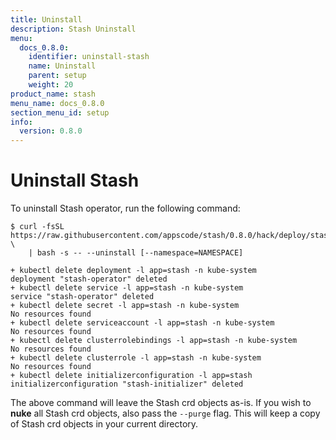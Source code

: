 ```yaml
---
title: Uninstall
description: Stash Uninstall
menu:
  docs_0.8.0:
    identifier: uninstall-stash
    name: Uninstall
    parent: setup
    weight: 20
product_name: stash
menu_name: docs_0.8.0
section_menu_id: setup
info:
  version: 0.8.0
---
```


# Uninstall Stash

To uninstall Stash operator, run the following command:

```console
$ curl -fsSL https://raw.githubusercontent.com/appscode/stash/0.8.0/hack/deploy/stash.sh \
    | bash -s -- --uninstall [--namespace=NAMESPACE]

+ kubectl delete deployment -l app=stash -n kube-system
deployment "stash-operator" deleted
+ kubectl delete service -l app=stash -n kube-system
service "stash-operator" deleted
+ kubectl delete secret -l app=stash -n kube-system
No resources found
+ kubectl delete serviceaccount -l app=stash -n kube-system
No resources found
+ kubectl delete clusterrolebindings -l app=stash -n kube-system
No resources found
+ kubectl delete clusterrole -l app=stash -n kube-system
No resources found
+ kubectl delete initializerconfiguration -l app=stash
initializerconfiguration "stash-initializer" deleted
```

The above command will leave the Stash crd objects as-is. If you wish to **nuke** all Stash crd objects, also pass the `--purge` flag. This will keep a copy of Stash crd objects in your current directory.
